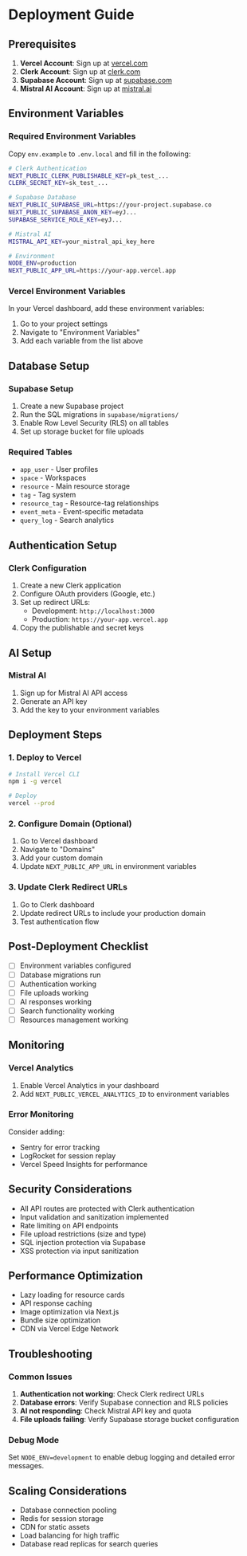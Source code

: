 # Deployment Guide

## Prerequisites

1. **Vercel Account**: Sign up at [vercel.com](https://vercel.com)
2. **Clerk Account**: Sign up at [clerk.com](https://clerk.com)
3. **Supabase Account**: Sign up at [supabase.com](https://supabase.com)
4. **Mistral AI Account**: Sign up at [mistral.ai](https://mistral.ai)

## Environment Variables

### Required Environment Variables

Copy `env.example` to `.env.local` and fill in the following:

```bash
# Clerk Authentication
NEXT_PUBLIC_CLERK_PUBLISHABLE_KEY=pk_test_...
CLERK_SECRET_KEY=sk_test_...

# Supabase Database
NEXT_PUBLIC_SUPABASE_URL=https://your-project.supabase.co
NEXT_PUBLIC_SUPABASE_ANON_KEY=eyJ...
SUPABASE_SERVICE_ROLE_KEY=eyJ...

# Mistral AI
MISTRAL_API_KEY=your_mistral_api_key_here

# Environment
NODE_ENV=production
NEXT_PUBLIC_APP_URL=https://your-app.vercel.app
```

### Vercel Environment Variables

In your Vercel dashboard, add these environment variables:

1. Go to your project settings
2. Navigate to "Environment Variables"
3. Add each variable from the list above

## Database Setup

### Supabase Setup

1. Create a new Supabase project
2. Run the SQL migrations in `supabase/migrations/`
3. Enable Row Level Security (RLS) on all tables
4. Set up storage bucket for file uploads

### Required Tables

- `app_user` - User profiles
- `space` - Workspaces
- `resource` - Main resource storage
- `tag` - Tag system
- `resource_tag` - Resource-tag relationships
- `event_meta` - Event-specific metadata
- `query_log` - Search analytics

## Authentication Setup

### Clerk Configuration

1. Create a new Clerk application
2. Configure OAuth providers (Google, etc.)
3. Set up redirect URLs:
   - Development: `http://localhost:3000`
   - Production: `https://your-app.vercel.app`
4. Copy the publishable and secret keys

## AI Setup

### Mistral AI

1. Sign up for Mistral AI API access
2. Generate an API key
3. Add the key to your environment variables

## Deployment Steps

### 1. Deploy to Vercel

```bash
# Install Vercel CLI
npm i -g vercel

# Deploy
vercel --prod
```

### 2. Configure Domain (Optional)

1. Go to Vercel dashboard
2. Navigate to "Domains"
3. Add your custom domain
4. Update `NEXT_PUBLIC_APP_URL` in environment variables

### 3. Update Clerk Redirect URLs

1. Go to Clerk dashboard
2. Update redirect URLs to include your production domain
3. Test authentication flow

## Post-Deployment Checklist

- [ ] Environment variables configured
- [ ] Database migrations run
- [ ] Authentication working
- [ ] File uploads working
- [ ] AI responses working
- [ ] Search functionality working
- [ ] Resources management working

## Monitoring

### Vercel Analytics

1. Enable Vercel Analytics in your dashboard
2. Add `NEXT_PUBLIC_VERCEL_ANALYTICS_ID` to environment variables

### Error Monitoring

Consider adding:
- Sentry for error tracking
- LogRocket for session replay
- Vercel Speed Insights for performance

## Security Considerations

- All API routes are protected with Clerk authentication
- Input validation and sanitization implemented
- Rate limiting on API endpoints
- File upload restrictions (size and type)
- SQL injection protection via Supabase
- XSS protection via input sanitization

## Performance Optimization

- Lazy loading for resource cards
- API response caching
- Image optimization via Next.js
- Bundle size optimization
- CDN via Vercel Edge Network

## Troubleshooting

### Common Issues

1. **Authentication not working**: Check Clerk redirect URLs
2. **Database errors**: Verify Supabase connection and RLS policies
3. **AI not responding**: Check Mistral API key and quota
4. **File uploads failing**: Verify Supabase storage bucket configuration

### Debug Mode

Set `NODE_ENV=development` to enable debug logging and detailed error messages.

## Scaling Considerations

- Database connection pooling
- Redis for session storage
- CDN for static assets
- Load balancing for high traffic
- Database read replicas for search queries

